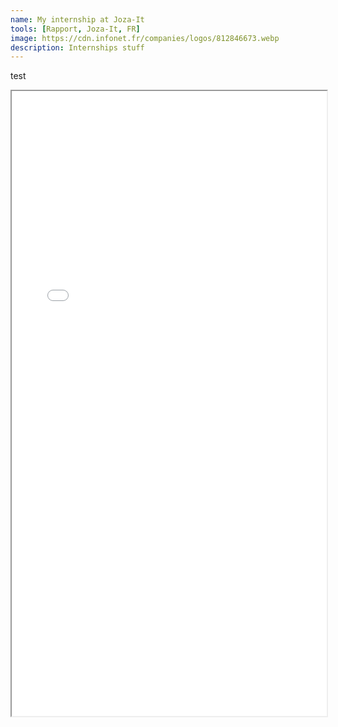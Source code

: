 ```yaml
---
name: My internship at Joza-It
tools: [Rapport, Joza-It, FR]
image: https://cdn.infonet.fr/companies/logos/812846673.webp
description: Internships stuff
---
```


test

<iframe src="/assets/Joza/2024_BIGNET_GABRIEL_JOZA-IT.pdf" width="100%" height="1000px">
</iframe>

<style>
.fullscreen-iframe {
    position: fixed;
    top: 0;
    left: 0;
    width: 100%;
    height: 100%;
    border: none;
    z-index: 9999; /* Ensures it sits on top of other elements */
    background: #fff; /* Optional: Ensures a white background behind the iframe */
}
</style>





